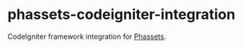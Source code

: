 # phassets-codeigniter-integration
CodeIgniter framework integration for [Phassets](https://github.com/kattsoftware/phassets).
